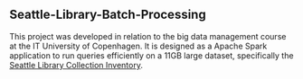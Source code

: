 ## Seattle-Library-Batch-Processing
This project was developed in relation to the big data management course at the IT University of Copenhagen. 
It is designed as a Apache Spark application to run queries efficiently on a 11GB large dataset, specifically the [Seattle Library Collection Inventory](https://www.kaggle.com/city-of-seattle/seattle-library-collection-inventory).
